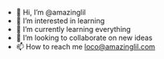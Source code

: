 - 👋 Hi, I’m @amazinglil
- 👀 I’m interested in learning
- 🌱 I’m currently learning everything
- 💞️ I’m looking to collaborate on new ideas
- 📫 How to reach me loco@amazinglil.com

<!---
amazinglil/amazinglil is a ✨ special ✨ repository because its `README.md` (this file) appears on your GitHub profile.
You can click the Preview link to take a look at your changes.
--->
